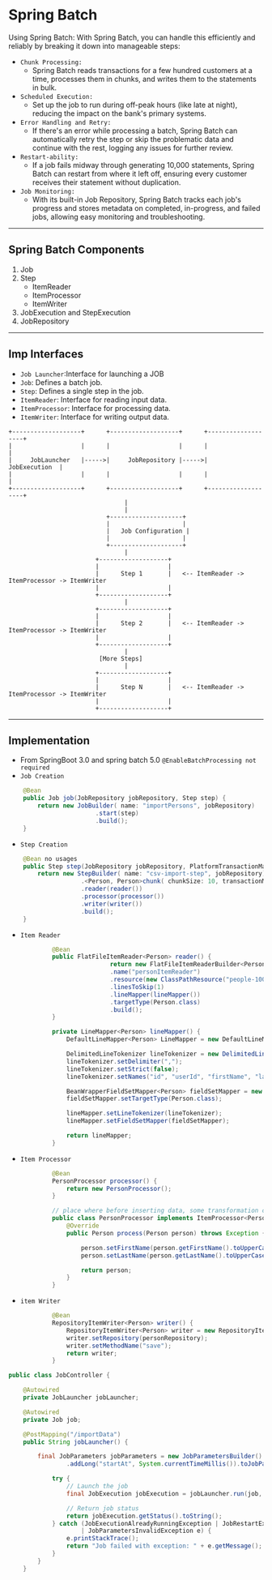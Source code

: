 # Spring Batch

Using Spring Batch: With Spring Batch, you can handle this efficiently and reliably by breaking it
down into manageable steps:

- `Chunk Processing: `
  - Spring Batch reads transactions for a few hundred customers at a time, processes them in chunks, and writes them to the statements in bulk.
- `Scheduled Execution: `
  - Set up the job to run during off-peak hours (like late at night), reducing the impact on the bank's primary systems.
- `Error Handling and Retry: `
  - If there's an error while processing a batch, Spring Batch can automatically retry the step or skip the problematic data and continue with the rest, logging any issues for further review.
- `Restart-ability: `
  - If a job fails midway through generating 10,000 statements, Spring Batch can restart from where it left off, ensuring every customer receives their statement without duplication.
- `Job Monitoring: `
  - With its built-in Job Repository, Spring Batch tracks each job's progress and stores metadata on completed, in-progress, and failed jobs, allowing easy monitoring and
    troubleshooting.

---

## Spring Batch Components

1. Job
2. Step
   - ItemReader
   - ItemProcessor
   - ItemWriter
3. JobExecution and StepExecution
4. JobRepository

---

## Imp Interfaces

- `Job Launcher`:Interface for launching a JOB
- `Job`: Defines a batch job.
- `Step`: Defines a single step in the job.
- `ItemReader`: Interface for reading input data.
- `ItemProcessor`: Interface for processing data.
- `ItemWriter`: Interface for writing output data.

```pgsql
+-------------------+      +-------------------+      +-------------------+
|                   |      |                   |      |                   |
|     JobLauncher   |----->|     JobRepository |----->|     JobExecution  |
|                   |      |                   |      |                   |
+-------------------+      +-------------------+      +-------------------+
                                |
                                |
                           +--------------------+
                           |                    |
                           |   Job Configuration |
                           |                    |
                           +--------------------+
                                |
                        +-------------------+
                        |                   |
                        |      Step 1       |   <-- ItemReader -> ItemProcessor -> ItemWriter
                        |                   |
                        +-------------------+
                                |
                        +-------------------+
                        |                   |
                        |      Step 2       |   <-- ItemReader -> ItemProcessor -> ItemWriter
                        |                   |
                        +-------------------+
                                |
                         [More Steps]
                                |
                        +-------------------+
                        |                   |
                        |      Step N       |   <-- ItemReader -> ItemProcessor -> ItemWriter
                        |                   |
                        +-------------------+
```

---

## Implementation

- From SpringBoot 3.0 and spring batch 5.0 `@EnableBatchProcessing not required`
- `Job Creation`

```java
    @Bean
    public Job job(JobRepository jobRepository, Step step) {
        return new JobBuilder( name: "importPersons", jobRepository)
                        .start(step)
                        .build();
    }
```

- `Step Creation`

```java
    @Bean no usages
    public Step step(JobRepository jobRepository, PlatformTransactionManager transactionManager) {
        return new StepBuilder( name: "csv-import-step", jobRepository)
                    .<Person, Person>chunk( chunkSize: 10, transactionManager)
                    .reader(reader())
                    .processor(processor())
                    .writer(writer())
                    .build();
    }
```

- `Item Reader`

```java
            @Bean
            public FlatFileItemReader<Person> reader() {
                            return new FlatFileItemReaderBuilder<Person>()
                            .name("personItemReader")
                            .resource(new ClassPathResource("people-1000.csv"))
                            .linesToSkip(1)
                            .lineMapper(lineMapper())
                            .targetType(Person.class)
                            .build();
            }

            private LineMapper<Person> lineMapper() {
                DefaultLineMapper<Person> LineMapper = new DefaultLineMapper<>();

                DelimitedLineTokenizer lineTokenizer = new DelimitedLineTokenizer();
                lineTokenizer.setDelimiter(",");
                lineTokenizer.setStrict(false);
                lineTokenizer.setNames("id", "userId", "firstName", "lastName", "gender", "email", "phone", "date0fBirth");

                BeanWrapperFieldSetMapper<Person> fieldSetMapper = new BeanWrapperFieldSetMapper<>();
                fieldSetMapper.setTargetType(Person.class);

                lineMapper.setLineTokenizer(lineTokenizer);
                lineMapper.setFieldSetMapper(fieldSetMapper);

                return lineMapper;
            }
```

- `Item Processor`

```java
            @Bean
            PersonProcessor processor() {
                return new PersonProcessor();
            }

            // place where before inserting data, some transformation can be done
            public class PersonProcessor implements ItemProcessor<Person, Person> {
                @Override
                public Person process(Person person) throws Exception {

                    person.setFirstName(person.getFirstName().toUpperCase());
                    person.setLastName(person.getLastName().toUpperCase());

                    return person;
                }
            }
```

- `item Writer`

```java
            @Bean
            RepositoryItemWriter<Person> writer() {
                RepositoryItemWriter<Person> writer = new RepositoryItemWriter<>();
                writer.setRepository(personRepository);
                writer.setMethodName("save");
                return writer;
            }
```

```java
public class JobController {

	@Autowired
	private JobLauncher jobLauncher;

	@Autowired
	private Job job;

	@PostMapping("/importData")
	public String jobLauncher() {

		final JobParameters jobParameters = new JobParametersBuilder()
				.addLong("startAt", System.currentTimeMillis()).toJobParameters();

			try {
				// Launch the job
				final JobExecution jobExecution = jobLauncher.run(job, jobParameters);

				// Return job status
				return jobExecution.getStatus().toString();
			} catch (JobExecutionAlreadyRunningException | JobRestartException | JobInstanceAlreadyCompleteException
					| JobParametersInvalidException e) {
				e.printStackTrace();
				return "Job failed with exception: " + e.getMessage();
			}
		}
	}
```
